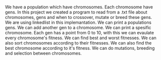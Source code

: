 We have a population which have chromosomes.
Each chromosome have gens.
In this project we created a program to read from a .txt file about chromosomes, gens
and when to crossover, mutate or breed these gens.
We are using linkedlist in this implemantation.
We can print a populations gens.
We can add another gen to a chromosome.
We can print a spesific chromosome.
Each gen has a point from 0 to 10, with this we can evaulate every chromosome's fitness.
We can find best and worst fitnesses.
We can also sort chromosomes according to their fitnesses.
We can also find the best chromosome according to it's fitness.
We can do mutations, breeding and selection between chromosomes.

